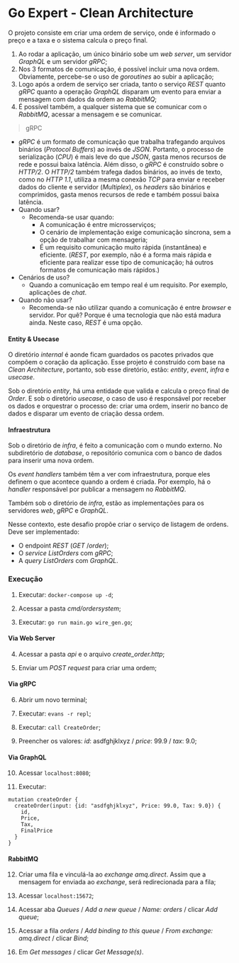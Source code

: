 # Go Expert - Clean Architecture

O projeto consiste em criar uma ordem de serviço, onde é informado o preço e a taxa e o sistema calcula o preço final.

1. Ao rodar a aplicação, um único binário sobe um _web server_, um servidor _GraphQL_ e um servidor _gRPC_;
2. Nos 3 formatos de comunicação, é possível incluir uma nova ordem. Obviamente, percebe-se o uso de _goroutines_ ao subir a aplicação;
3. Logo após a ordem de serviço ser criada, tanto o serviço _REST_ quanto _gRPC_ quanto a operação _GraphQL_ disparam um evento para enviar a mensagem com dados da ordem ao _RabbitMQ_;
4. É possível também, a qualquer sistema que se comunicar com o _RabbitMQ_, acessar a mensagem e se comunicar.

> gRPC
- _gRPC_ é um formato de comunicação que trabalha trafegando arquivos binários (_Protocol Buffers_) ao invés de _JSON_. Portanto, o processo de serialização (_CPU_) é mais leve do que _JSON_, gasta menos recursos de rede e possui baixa latência. Além disso, o _gRPC_ é construído sobre o _HTTP/2_. O _HTTP/2_ também trafega dados binários, ao invés de texto, como no _HTTP 1.1_, utiliza a mesma conexão _TCP_ para enviar e receber dados do cliente e servidor (_Multiplex_), os _headers_ são binários e comprimidos, gasta menos recursos de rede e também possui baixa latência. 
- Quando usar?
  - Recomenda-se usar quando:
    - A comunicação é entre microsserviços;
    - O cenário de implementação exige comunicação síncrona, sem a opção de trabalhar com mensageria;
    - É um requisito comunicação muito rápida (instantânea) e eficiente. (_REST_, por exemplo, não é a forma mais rápida e eficiente para realizar esse tipo de comunicação; há outros formatos de comunicação mais rápidos.)
- Cenários de uso?
  - Quando a comunicação em tempo real é um requisito. Por exemplo, aplicações de _chat_.
- Quando não usar?
  - Recomenda-se não utilizar quando a comunicação é entre _browser_ e servidor. Por quê? Porque é uma tecnologia que não está madura ainda. Neste caso, _REST_ é uma opção.
  
#### Entity & Usecase

O diretório _internal_ é aonde ficam guardados os pacotes privados que compõem o coração da aplicação. Esse projeto é construído com base na _Clean Architecture_, portanto, sob esse diretório, estão: _entity_, _event_, _infra_ e _usecase_.

Sob o diretório _entity_, há uma entidade que valida e calcula o preço final de _Order_. E sob o diretório _usecase_, o caso de uso é responsável por receber os dados e orquestrar o processo de: criar uma ordem, inserir no banco de dados e disparar um evento de criação dessa ordem.

#### Infraestrutura

Sob o diretório de _infra_, é feito a comunicação com o mundo externo. No subdiretório de _database_, o repositório comunica com o banco de dados para inserir uma nova ordem.

Os _event handlers_ também têm a ver com infraestrutura, porque eles definem o que acontece quando a ordem é criada. Por exemplo, há o _handler_ responsável por publicar a mensagem no _RabbitMQ_.

Também sob o diretório de _infra_, estão as implementações para os servidores _web_, _gRPC_ e _GraphQL_.

Nesse contexto, este desafio propõe criar o serviço de listagem de ordens. Deve ser implementado:

- O endpoint _REST_ (_GET_ /_order_);
- O _service_ _ListOrders_ com _gRPC_;
- A _query_ _ListOrders_ com _GraphQL_.

### Execução

1. Executar: `docker-compose up -d`;

2. Acessar a pasta _cmd/ordersystem_;

3. Executar: `go run main.go wire_gen.go`;

#### Via Web Server

4. Acessar a pasta _api_ e o arquivo _create_order.http_;

5. Enviar um _POST request_ para criar uma ordem;

#### Via gRPC

6. Abrir um novo terminal;

7. Executar: `evans -r repl`;

8. Executar: `call CreateOrder`;

9. Preencher os valores: _id_: asdfghjklxyz / _price_: 99.9 / _tax_: 9.0;

#### Via GraphQL

10. Acessar `localhost:8080`;

11. Executar:

```
mutation createOrder {
  createOrder(input: {id: "asdfghjklxyz", Price: 99.0, Tax: 9.0}) {
    id,
    Price,
    Tax,
    FinalPrice
  }
}
```

#### RabbitMQ

12. Criar uma fila e vinculá-la ao _exchange amq.direct_. Assim que a mensagem for enviada ao _exchange_, será redirecionada para a fila;

13. Acessar `localhost:15672`;

14. Acessar aba _Queues_ / _Add a new queue_ / _Name: orders_ / clicar _Add queue_;

15. Acessar a fila _orders_ / _Add binding to this queue_ / _From exchange: amq.direct_ / clicar _Bind_;

16. Em _Get messages_ / clicar _Get Message(s)_.